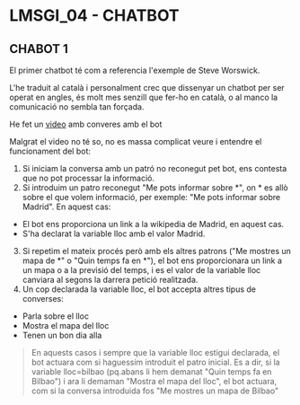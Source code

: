 # LMSGI_04 - CHATBOT

## CHABOT 1

El primer chatbot té com a referencia l'exemple de Steve Worswick.

L'he traduit al català i personalment crec que dissenyar un chatbot per ser operat en angles, és molt mes senzill que fer-ho en català, o al manco la comunicació no sembla tan forçada.

He fet un [video](https://drive.google.com/file/d/1YkmBrA88zWoHOAwGUHJ05zLBVeYLDF6O/view?usp=sharing) amb converes amb el bot

Malgrat el video no té so, no es massa complicat veure i entendre el funcionament del bot:

1. Si iniciam la conversa amb un patró no reconegut pet bot, ens contesta que no pot processar la informació.
2. Si introduim un patro reconegut "Me pots informar sobre \*", on \* es allò sobre el que volem informació, per exemple: "Me pots informar sobre Madrid". En aquest cas:
  * El bot ens proporciona un link a la wikipedia de Madrid, en aquest cas.
  * S'ha declarat la variable lloc amb el valor Madrid.
3. Si repetim el mateix procés però amb els altres patrons ("Me mostres un mapa de \*" o "Quin temps fa en \*"), el bot ens proporcionara un link a un mapa o a la previsió del temps, i es el valor de la variable lloc canviara al segons la darrera petició realitzada.
4. Un cop declarada la variable lloc, el bot accepta altres tipus de converses:
 * Parla sobre el lloc
 * Mostra el mapa del lloc
 * Tenen un bon dia alla

> En aquests casos i sempre que la variable lloc estigui declarada, el bot actuara com si haguessim introduit el patro inicial.
> Es a dir, si la variable lloc=bilbao (pq.abans li hem demanat "Quin temps fa en Bilbao") i ara li demaman "Mostra el mapa del lloc", el bot actuara, com si la conversa introduida fos "Me mostres un mapa de Bilbao"
 
